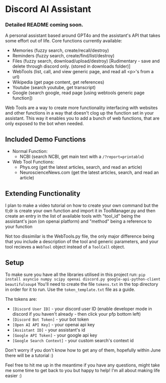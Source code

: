 # Discord AI Assistant
### Detailed README coming soon.

A personal assistant based around GPT4o and the assistant's API that takes some effort out of life. Core functions currently available:
 - Memories (fuzzy search, create/recall/destroy)
 - Reminders (fuzzy search, create/find/list/destroy)
 - Files (fuzzy search, download/upload/destroy) \[Rudimentary - save and delete through discord only. (stored in downloads folder)\]
 - WebTools (list, call, and view generic page, and read all \<p\>'s from a url)
 - Wikipedia (get page content, get references)
 - Youtube (search youtube, get transcript)
 - Google (search google, read page \[using webtools generic page function\])

Web Tools are a way to create more functionality interfacing with websites and other functions in a way that doesn't clog up the function set in your assistant.
This way it enables you to add a bunch of web functions, that are only exposed to the bot when needed.

Included Demo Functions
----
 - Normal Function:
    - NCBI (search NCBI, get main text with a `/?report=printable`)
 - Web Tool Functions:
    - Phys.org (get the latest articles, search, and read an article)
    - NeuroscienceNews.com (get the latest articles, search, and read an article)

Extending Functionality
----
I plan to make a video tutorial on how to create your own command but the tl;dr is create your own function and import it in ToolManager.py
and then create an entry in the list of available tools with "tool_id" being the assistant's json (on openai platform) and "method" being a reference to your function

Not too dissimilar is the WebTools.py file, the only major difference being that you include a description of the tool and generic parameters, and your tool recieves a `WebTool` object instead of a `ToolCall` object.


Setup
----
To make sure you have all the libraries utilised in this project run:
`pip install asyncio numpy scipy openai discord.py google-api-python-client beautifulsoup4`
You'll need to create the file `tokens.txt` in the top directory in order for it to run. Use the `token_template.txt` file as a guide.

The tokens are:
 - `[Discord User ID]` - your discord user ID (enable developer mode in discord if you haven't already - then click your pfp bottom left)
 - `[Discord Bot Token]` - your bot token
 - `[Open AI API Key]` - your openai api key
 - `[Assistant ID]` - your assistant's id
 - `[Google API Token]` - your google api key
 - `[Google Search Context]` - your custom search's context id

Don't worry if you don't know how to get any of them, hopefully within June there will be a tutorial :)

Feel free to hit me up in the meantime if you have any questions, might take me some time to get back to you but happy to help!
I'm all about making life easier :)
